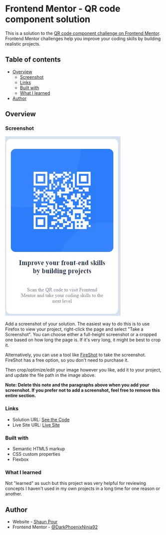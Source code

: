# Frontend Mentor - QR code component solution

This is a solution to the [QR code component challenge on Frontend Mentor](https://www.frontendmentor.io/challenges/qr-code-component-iux_sIO_H). Frontend Mentor challenges help you improve your coding skills by building realistic projects. 

## Table of contents

- [Overview](#overview)
  - [Screenshot](#screenshot)
  - [Links](#links)
  - [Built with](#built-with)
  - [What I learned](#what-i-learned)
- [Author](#author)

## Overview

### Screenshot

![](/images/screenshot.jpg)

Add a screenshot of your solution. The easiest way to do this is to use Firefox to view your project, right-click the page and select "Take a Screenshot". You can choose either a full-height screenshot or a cropped one based on how long the page is. If it's very long, it might be best to crop it.

Alternatively, you can use a tool like [FireShot](https://getfireshot.com/) to take the screenshot. FireShot has a free option, so you don't need to purchase it. 

Then crop/optimize/edit your image however you like, add it to your project, and update the file path in the image above.

**Note: Delete this note and the paragraphs above when you add your screenshot. If you prefer not to add a screenshot, feel free to remove this entire section.**

### Links

- Solution URL: [See the Code](https://github.com/DarkPhoenixNinja92/QR-Code-Component)
- Live Site URL: [Live Site](https://darkphoenixninja92.github.io/QR-Code-Component/)

### Built with

- Semantic HTML5 markup
- CSS custom properties
- Flexbox

### What I learned

Not "learned" as such but this project was very helpful for reviewing concepts I haven't used in my own projects in a long time for one reason or another.

## Author

- Website - [Shaun Pour](http://shaunpourdev.com/)
- Frontend Mentor - [@DarkPhoenixNinja92](https://www.frontendmentor.io/profile/DarkPhoenixNinja92)